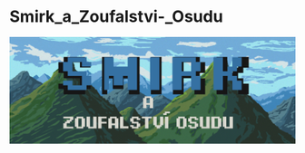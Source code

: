 # Smirk_a_Zoufalstvi-_Osudu
<img src="https://github.com/Hacker-ninjas/Smirk_a_Zoufalstvi_Osudu/blob/f5522f14b8535b704c8e20536d8f62732cbaad51/logo_hry.png">
